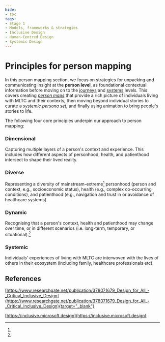 ```yaml
---
hide:
- toc
tags:
- Stage 1
- Models, frameworks & strategies
- Inclusive Design
- Human-Centred Design
- Systemic Design
---
```


# Principles for person mapping  
In this person mapping section, we focus on strategies for unpacking and communicating insight at the **person level**, as foundational contextual information before moving on to the [journeys](journey-maps.md) and [systems](system-maps.md) levels. This covers creating [*person maps*](person-maps.md) that provide a rich picture of individuals living with MLTC and their contexts, then moving beyond individual stories to curate a [*systemic persona set*](persona-set.md), and finally using [animation](animation.md) to bring people's stories to life.  

The following four core principles underpin our approach to person mapping: 

### Dimensional
Capturing multiple layers of a person's context and experience. This includes how different aspects of personhood, health, and patienthood intersect to shape their lived reality.

### Diverse
Representing a diversity of mainstream-extreme[^1] personhood (person and context, e.g., socioeconomic status), health (e.g., complex co-occurring conditions), and patienthood (e.g., navigation and trust in or avoidance of healthcare systems). 

### Dynamic
Recognising that a person's context, health and patienthood may change over time, or in different scenarios (i.e. long-term, temporary, or situational).[^2]

### Systemic
Individuals' experiences of living with MLTC are interwoven with the lives of others in their ecosystem (including family, healthcare professionals etc).


## References 

[^1]: 
  [https://www.researchgate.net/publication/378071679_Design_for_All_-_Critical_Inclusive_Design](https://www.researchgate.net/publication/378071679_Design_for_All_-_Critical_Inclusive_Design){target="_blank"}

[^2]:
  [https://inclusive.microsoft.design](https://inclusive.microsoft.design)
